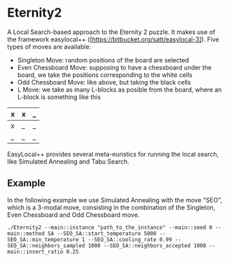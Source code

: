 # Eternity2
A Local Search-based approach to the Eternity 2 puzzle. It makes use of the framework easylocal++ ([https://bitbucket.org/satt/easylocal-3]). Five types of moves are available:
* Singleton Move: random positions of the board are selected
* Even Chessboard Move: supposing to have a chessboard under the board, we take the positions corresponding to the white cells
* Odd Chessboard Move: like above, but taking the black cells
* L Move: we take as many L-blocks as posible from the board, where an L-block is something like this
	
| x | x | _ |
|---|---|---|
| x | _ | _ |
| _ | _ | _ |

EasyLocal++ provides several meta-euristics for running the local search, like Simulated Annealing and Tabu Search.

## Example
In the following example we use Simulated Annealing with the move "SEO", which is a 3-modal move, consisting in the combination of the Singleton, Even Chessboard and Odd Chessboard move.

	./Eternity2 --main::instance "path_to_the_instance" --main::seed 0 --main::method SA --SEO_SA::start_temperature 5000 --SEO_SA::min_temperature 1 --SEO_SA::cooling_rate 0.99 --SEO_SA::neighbors_sampled 1000 --SEO_SA::neighbors_accepted 1000 --main::insert_ratio 0.25
